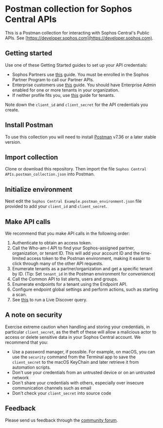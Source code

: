 # Postman collection for Sophos Central APIs

This is a Postman collection for interacting with Sophos Central's Public APIs. See [https://developer.sophos.com](https://developer.sophos.com).

## Getting started

Use one of these Getting Started guides to set up your API credentials:

- Sophos Partners use [this](https://developer.sophos.com/getting-started) guide. You must be enrolled in the Sophos Partner Program to call our Partner APIs.
- Enterprise customers use [this](https://developer.sophos.com/getting-started-organization) guide. You should have Enterprise Admin enabled for one or more tenants in your organization.
- If neither profile fits you, use [this](https://developer.sophos.com/getting-started-tenant) guide for tenants.

Note down the `client_id` and `client_secret` for the API credentials you create.

## Install Postman

To use this collection you will need to install [Postman](https://www.getpostman.com/downloads/) v7.36 or a later stable version.

## Import collection

Clone or download this repository. Then import the file `Sophos Central APIs.postman_collection.json` into Postman.

## Initialize environment

Next edit the `Sophos Central Example.postman_environment.json` file provided to add your `client_id` and `client_secret`.

## Make API calls

We recommend that you make API calls in the following order:

1. Authenticate to obtain an access token.
1. Call the Who-am-I API to find your Sophos-assigned partner, organization, or tenant ID. This will add your account ID and the time-limited access token to the Postman environment, making it easier to click through many of the other API requests.
1. Enumerate tenants as a partner/organization and get a specific tenant by ID. (Tip: Set `tenant_id` in the Postman environment for convenience)
1. Call the Common API to list alerts, users and groups.
1. Enumerate endpoints for a tenant using the Endpoint API.
1. Configure endpoint global settings and perform actions, such as starting a scan.
1. See [this](https://developer.sophos.com/getting-started-with-live-discover) to run a Live Discover query.

## A note on security️

Exercise extreme caution when handling and storing your credentials, in particular `client_secret`, as the theft of these will allow a malicious actor to access or delete sensitive data in your Sophos Central account. We recommend that you:

- Use a password manager, if possible. For example, on macOS, you can use the `security` command from the Terminal app to save the `client_secret` to the macOS KeyChain and later retrieve it from automation scripts.
- Don't use your credentials from an untrusted device or on an untrusted network
- Don't share your credentials with others, especially over insecure communication channels such as email
- Don't check your `client_secret` into source code

## Feedback

Please send us feedback through the [community forum](https://community.sophos.com/developer/sophos-central-api/f/feedback-issues/120782/help-feedback).
